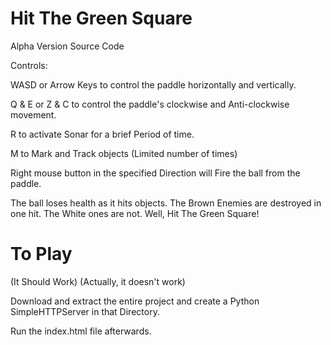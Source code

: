 # Hit The Green Square
Alpha Version Source Code

Controls:

WASD or Arrow Keys to control the paddle horizontally and vertically.

Q & E or Z & C to control the paddle's clockwise and Anti-clockwise movement.

R to activate Sonar for a brief Period of time.

M to Mark and Track objects (Limited number of times)

Right mouse button in the specified Direction will Fire the ball from the paddle.

The ball loses health as it hits objects.
The Brown Enemies are destroyed in one hit.
The White ones are not.
Well, Hit The Green Square!

# To Play

(It Should Work) (Actually, it doesn't work) 

Download and extract the entire project and create a Python SimpleHTTPServer in that Directory.

Run the index.html file afterwards.
